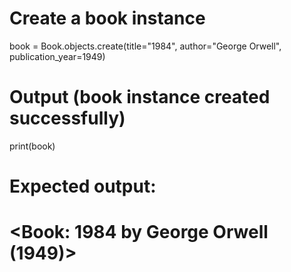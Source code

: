 
# Create a book instance
book = Book.objects.create(title="1984", author="George Orwell", publication_year=1949)

# Output (book instance created successfully)
print(book)
# Expected output:
# <Book: 1984 by George Orwell (1949)>
